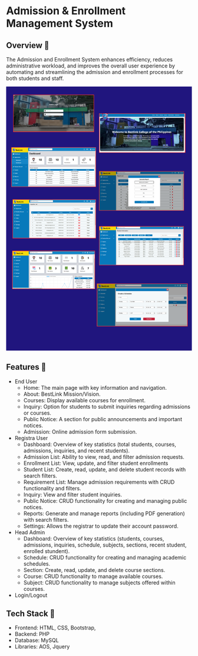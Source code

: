 # Admission & Enrollment Management System
## Overview 📌
The Admission and Enrollment System enhances efficiency, reduces administrative workload, and improves the overall user experience by automating and streamlining the admission and enrollment processes for both students and staff.

![Logo](Overview.png)

## Features 📌
 - End User
    - Home: The main page with key information and navigation.
    - About: BestLink Mission/Vision.
    - Courses: Display available courses for enrollment.
    - Inquiry: Option for students to submit inquiries regarding admissions or courses.
    - Public Notice: A section for public announcements and important notices.
    - Admission: Online admission form submission.
 - Registra User
    - Dashboard: Overview of key statistics (total students, courses, admissions, inquiries, and recent students).
    - Admission List: Ability to view, read, and filter admission requests.
    - Enrollment List: View, update, and filter student enrollments
    - Student List: Create, read, update, and delete student records with search filters.
    - Requirement List: Manage admission requirements with CRUD functionality and filters.
    - Inquiry: View and filter student inquiries.
    - Public Notice: CRUD functionality for creating and managing public notices.
    - Reports: Generate and manage reports (including PDF generation) with search filters.
    - Settings: Allows the registrar to update their account password.
 - Head Admin
    - Dashboard: Overview of key statistics (students, courses, admissions, inquiries, schedule, subjects, sections, recent student, enrolled stundent).
    - Schedule: CRUD functionality for creating and managing academic schedules.
    - Section: Create, read, update, and delete course sections.
    - Course: CRUD functionality to manage available courses.
    - Subject: CRUD functionality to manage subjects offered within courses.
 - Login/Logout

 ## Tech Stack 📌
 - Frontend: HTML, CSS, Bootstrap,
 - Backend: PHP
 - Database: MySQL
 - Libraries: AOS, Jquery